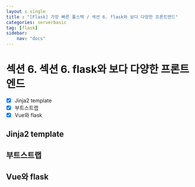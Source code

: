 ```yaml
---
layout : single
title : "[Flask] 가장 빠른 풀스택 / 섹션 6. flask와 보다 다양한 프론트엔드"
categories: serverbasic
tag: [flask]
sidebar:
    nav: "docs"
---
```


# 섹션 6. 섹션 6. flask와 보다 다양한 프론트엔드

-  [x] Jinja2 template
-  [x] 부트스트랩
-  [x] Vue와 flask

## Jinja2 template
## 부트스트랩
## Vue와 flask

